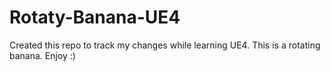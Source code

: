 # Rotaty-Banana-UE4
Created this repo to track my changes while learning UE4. This is a rotating banana. Enjoy :)
